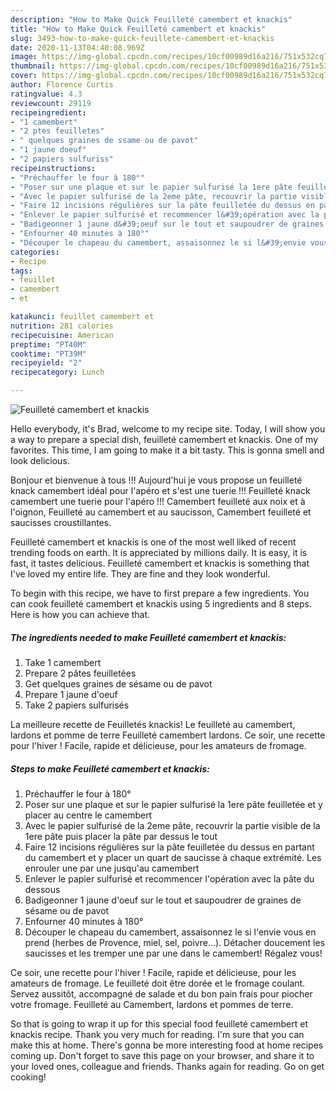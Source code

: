 ```yaml
---
description: "How to Make Quick Feuilleté camembert et knackis"
title: "How to Make Quick Feuilleté camembert et knackis"
slug: 3493-how-to-make-quick-feuillete-camembert-et-knackis
date: 2020-11-13T04:40:08.969Z
image: https://img-global.cpcdn.com/recipes/10cf00989d16a216/751x532cq70/feuillete-camembert-et-knackis-photo-principale-de-la-recette.jpg
thumbnail: https://img-global.cpcdn.com/recipes/10cf00989d16a216/751x532cq70/feuillete-camembert-et-knackis-photo-principale-de-la-recette.jpg
cover: https://img-global.cpcdn.com/recipes/10cf00989d16a216/751x532cq70/feuillete-camembert-et-knackis-photo-principale-de-la-recette.jpg
author: Florence Curtis
ratingvalue: 4.3
reviewcount: 29119
recipeingredient:
- "1 camembert"
- "2 ptes feuilletes"
- " quelques graines de ssame ou de pavot"
- "1 jaune doeuf"
- "2 papiers sulfuriss"
recipeinstructions:
- "Préchauffer le four à 180°"
- "Poser sur une plaque et sur le papier sulfurisé la 1ere pâte feuilletée et y placer au centre le camembert"
- "Avec le papier sulfurisé de la 2eme pâte, recouvrir la partie visible de la 1ere pâte puis placer la pâte par dessus le tout"
- "Faire 12 incisions régulières sur la pâte feuilletée du dessus en partant du camembert et y placer un quart de saucisse à chaque extrémité. Les enrouler une par une jusqu&#39;au camembert"
- "Enlever le papier sulfurisé et recommencer l&#39;opération avec la pâte du dessous"
- "Badigeonner 1 jaune d&#39;oeuf sur le tout et saupoudrer de graines de sésame ou de pavot"
- "Enfourner 40 minutes à 180°"
- "Découper le chapeau du camembert, assaisonnez le si l&#39;envie vous en prend (herbes de Provence, miel, sel, poivre...). Détacher doucement les saucisses et les tremper une par une dans le camembert! Régalez vous!"
categories:
- Recipe
tags:
- feuillet
- camembert
- et

katakunci: feuillet camembert et 
nutrition: 281 calories
recipecuisine: American
preptime: "PT40M"
cooktime: "PT39M"
recipeyield: "2"
recipecategory: Lunch

---
```



![Feuilleté camembert et knackis](https://img-global.cpcdn.com/recipes/10cf00989d16a216/751x532cq70/feuillete-camembert-et-knackis-photo-principale-de-la-recette.jpg)

Hello everybody, it's Brad, welcome to my recipe site. Today, I will show you a way to prepare a special dish, feuilleté camembert et knackis. One of my favorites. This time, I am going to make it a bit tasty. This is gonna smell and look delicious.

Bonjour et bienvenue à tous !!! Aujourd&#39;hui je vous propose un feuilleté knack camembert idéal pour l&#39;apéro et s&#39;est une tuerie !!! Feuilleté knack camembert une tuerie pour l&#39;apéro !!! Camembert feuilleté aux noix et à l&#39;oignon, Feuilleté au camembert et au saucisson, Camembert feuilleté et saucisses croustillantes.

Feuilleté camembert et knackis is one of the most well liked of recent trending foods on earth. It is appreciated by millions daily. It is easy, it is fast, it tastes delicious. Feuilleté camembert et knackis is something that I've loved my entire life. They are fine and they look wonderful.


To begin with this recipe, we have to first prepare a few ingredients. You can cook feuilleté camembert et knackis using 5 ingredients and 8 steps. Here is how you can achieve that.

<!--inarticleads1-->

##### The ingredients needed to make Feuilleté camembert et knackis:

1. Take 1 camembert
1. Prepare 2 pâtes feuilletées
1. Get  quelques graines de sésame ou de pavot
1. Prepare 1 jaune d&#39;oeuf
1. Take 2 papiers sulfurisés


La meilleure recette de Feuilletés knackis! Le feuilleté au camembert, lardons et pomme de terre Feuilleté camembert lardons. Ce soir, une recette pour l&#39;hiver ! Facile, rapide et délicieuse, pour les amateurs de fromage. 

<!--inarticleads2-->

##### Steps to make Feuilleté camembert et knackis:

1. Préchauffer le four à 180°
1. Poser sur une plaque et sur le papier sulfurisé la 1ere pâte feuilletée et y placer au centre le camembert
1. Avec le papier sulfurisé de la 2eme pâte, recouvrir la partie visible de la 1ere pâte puis placer la pâte par dessus le tout
1. Faire 12 incisions régulières sur la pâte feuilletée du dessus en partant du camembert et y placer un quart de saucisse à chaque extrémité. Les enrouler une par une jusqu&#39;au camembert
1. Enlever le papier sulfurisé et recommencer l&#39;opération avec la pâte du dessous
1. Badigeonner 1 jaune d&#39;oeuf sur le tout et saupoudrer de graines de sésame ou de pavot
1. Enfourner 40 minutes à 180°
1. Découper le chapeau du camembert, assaisonnez le si l&#39;envie vous en prend (herbes de Provence, miel, sel, poivre...). Détacher doucement les saucisses et les tremper une par une dans le camembert! Régalez vous!


Ce soir, une recette pour l&#39;hiver ! Facile, rapide et délicieuse, pour les amateurs de fromage. Le feuilleté doit être dorée et le fromage coulant. Servez aussitôt, accompagné de salade et du bon pain frais pour piocher votre fromage. Feuilleté au Camembert, lardons et pommes de terre. 

So that is going to wrap it up for this special food feuilleté camembert et knackis recipe. Thank you very much for reading. I'm sure that you can make this at home. There's gonna be more interesting food at home recipes coming up. Don't forget to save this page on your browser, and share it to your loved ones, colleague and friends. Thanks again for reading. Go on get cooking!
